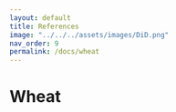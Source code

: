 ```yaml
---
layout: default
title: References
image: "../../../assets/images/DiD.png"
nav_order: 9
permalink: /docs/wheat
---
```


# Wheat
